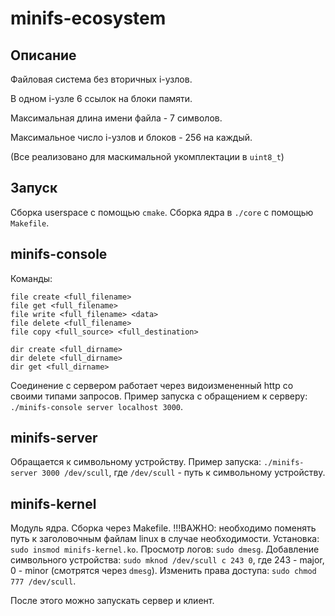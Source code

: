 # minifs-ecosystem

## Описание

Файловая система без вторичных i-узлов.

В одном i-узле 6 ссылок на блоки памяти.

Максимальная длина имени файла - 7 символов.

Максимальное число i-узлов и блоков - 256 на каждый.

(Все реализовано для маскимальной укомплектации в `uint8_t`)

## Запуск

Сборка userspace с помощью `cmake`.
Сборка ядра в `./core` с помощью `Makefile`.

## minifs-console

Команды:
```
file create <full_filename>
file get <full_filename>
file write <full_filename> <data>
file delete <full_filename>
file copy <full_source> <full_destination>

dir create <full_dirname>
dir delete <full_dirname>
dir get <full_dirname>
```

Соединение с сервером работает через видоизмененный http со своими типами запросов.
Пример запуска с обращением к серверу: `./minifs-console server localhost 3000`.

## minifs-server

Обращается к символьному устройству.
Пример запуска: `./minifs-server 3000 /dev/scull`, где `/dev/scull` - путь к символьному устройству.

## minifs-kernel

Модуль ядра.
Сборка через Makefile.
!!!ВАЖНО: необходимо поменять путь к заголовочным файлам linux в случае необходимости.
Установка: `sudo insmod minifs-kernel.ko`.
Просмотр логов: `sudo dmesg`.
Добавление символьного устройства: `sudo mknod /dev/scull c 243 0`, где 243 - major, 0 - minor (смотрятся через `dmesg`).
Изменить права доступа: `sudo chmod 777 /dev/scull`.

После этого можно запускать сервер и клиент.
